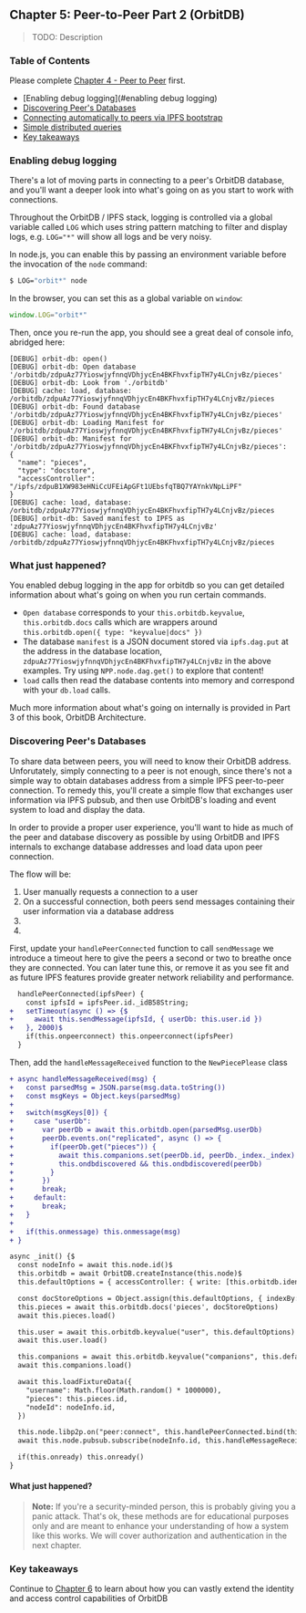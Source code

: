 ## Chapter 5: Peer-to-Peer Part 2 (OrbitDB)

> TODO: Description

<div>
  <h3>Table of Contents</h3>

Please complete [Chapter 4 - Peer to Peer](./04_P2P_Part_1.md) first.

- [Enabling debug logging](#enabling debug logging)
- [Discovering Peer's Databases](#discovering-peers-databases)
- [Connecting automatically to peers via IPFS bootstrap](#connecting-to-another-peers-database)
- [Simple distributed queries](#simple-distributed-queries)
- [Key takeaways](#key-takeaways)

</div>

### Enabling debug logging

There's a lot of moving parts in connecting to a peer's OrbitDB database, and you'll want a deeper look into what's going on as you start to work with connections.

Throughout the OrbitDB / IPFS stack, logging is controlled via a global variable called `LOG` which uses string pattern matching to filter and display logs, e.g. `LOG="*"` will show all logs and be very noisy.

In node.js, you can enable this by passing an environment variable before the invocation of the `node` command:

```bash
$ LOG="orbit*" node
```

In the browser, you can set this as a global variable on `window`:

```javascript
window.LOG="orbit*"
```

Then, once you re-run the app, you should see a great deal of console info, abridged here:

```plain
[DEBUG] orbit-db: open()
[DEBUG] orbit-db: Open database '/orbitdb/zdpuAz77YioswjyfnnqVDhjycEn4BKFhvxfipTH7y4LCnjvBz/pieces'
[DEBUG] orbit-db: Look from './orbitdb'
[DEBUG] cache: load, database: /orbitdb/zdpuAz77YioswjyfnnqVDhjycEn4BKFhvxfipTH7y4LCnjvBz/pieces
[DEBUG] orbit-db: Found database '/orbitdb/zdpuAz77YioswjyfnnqVDhjycEn4BKFhvxfipTH7y4LCnjvBz/pieces'
[DEBUG] orbit-db: Loading Manifest for '/orbitdb/zdpuAz77YioswjyfnnqVDhjycEn4BKFhvxfipTH7y4LCnjvBz/pieces'
[DEBUG] orbit-db: Manifest for '/orbitdb/zdpuAz77YioswjyfnnqVDhjycEn4BKFhvxfipTH7y4LCnjvBz/pieces':
{
  "name": "pieces",
  "type": "docstore",
  "accessController": "/ipfs/zdpuB1XW983eHNiCcUFEiApGFt1UEbsfqTBQ7YAYnkVNpLiPF"
}
[DEBUG] cache: load, database: /orbitdb/zdpuAz77YioswjyfnnqVDhjycEn4BKFhvxfipTH7y4LCnjvBz/pieces
[DEBUG] orbit-db: Saved manifest to IPFS as 'zdpuAz77YioswjyfnnqVDhjycEn4BKFhvxfipTH7y4LCnjvBz'
[DEBUG] cache: load, database: /orbitdb/zdpuAz77YioswjyfnnqVDhjycEn4BKFhvxfipTH7y4LCnjvBz/pieces
```

### What just happened?

You enabled debug logging in the app for orbitdb so you can get detailed information about what's going on when you run certain commands.

- `Open database` corresponds to your `this.orbitdb.keyvalue`, `this.orbitdb.docs` calls which are wrappers around `this.orbitdb.open({ type: "keyvalue|docs" })`
- The database `manifest` is a JSON document stored via `ipfs.dag.put` at the address in the database location, `zdpuAz77YioswjyfnnqVDhjycEn4BKFhvxfipTH7y4LCnjvBz` in the above examples. Try using `NPP.node.dag.get()` to explore that content!
- `load` calls then read the database contents into memory and correspond with your `db.load` calls.

Much more information about what's going on internally is provided in Part 3 of this book, OrbitDB Architecture.

### Discovering Peer's Databases

To share data between peers, you will need to know their OrbitDB address. Unforutately, simply connecting to a peer is not enough, since there's not a simple way to obtain databases address from a simple IPFS peer-to-peer connection. To remedy this, you'll create a simple flow that exchanges user information via IPFS pubsub, and then use OrbitDB's loading and event system to load and display the data.

In order to provide a proper user experience, you'll want to hide as much of the peer and database discovery as possible by using OrbitDB and IPFS internals to exchange database addresses and load data upon peer connection.

The flow will be:
1. User manually requests a connection to a user
2. On a successful connection, both peers send messages containing their user information via a database address
3. 
4. 

First, update your `handlePeerConnected` function to call `sendMessage` we introduce a timeout here to give the peers a second or two to breathe once they are connected. You can later tune this, or remove it as you see fit and as future IPFS features provide greater network reliability and performance.

```diff
  handlePeerConnected(ipfsPeer) {
    const ipfsId = ipfsPeer.id._idB58String;
+   setTimeout(async () => {$                          
+     await this.sendMessage(ipfsId, { userDb: this.user.id })
+   }, 2000)$
    if(this.onpeerconnect) this.onpeerconnect(ipfsPeer)
  }
```

Then, add the `handleMessageReceived` function to the `NewPiecePlease` class

```diff
+ async handleMessageReceived(msg) {
+   const parsedMsg = JSON.parse(msg.data.toString())
+   const msgKeys = Object.keys(parsedMsg)
+
+   switch(msgKeys[0]) {
+     case "userDb":
+       var peerDb = await this.orbitdb.open(parsedMsg.userDb)
+       peerDb.events.on("replicated", async () => {
+         if(peerDb.get("pieces")) {
+           await this.companions.set(peerDb.id, peerDb._index._index)
+           this.ondbdiscovered && this.ondbdiscovered(peerDb)
+         }
+       })
+       break;
+     default:
+       break;
+   }
+
+   if(this.onmessage) this.onmessage(msg)
+ }
```

```diff
async _init() {$                                                                      
  const nodeInfo = await this.node.id()$                                              
  this.orbitdb = await OrbitDB.createInstance(this.node)$                             
  this.defaultOptions = { accessController: { write: [this.orbitdb.identity.publicKey] }}

  const docStoreOptions = Object.assign(this.defaultOptions, { indexBy: 'hash' })
  this.pieces = await this.orbitdb.docs('pieces', docStoreOptions)
  await this.pieces.load()

  this.user = await this.orbitdb.keyvalue("user", this.defaultOptions)
  await this.user.load()

  this.companions = await this.orbitdb.keyvalue("companions", this.defaultOptions)
  await this.companions.load()

  await this.loadFixtureData({
    "username": Math.floor(Math.random() * 1000000),
    "pieces": this.pieces.id,
    "nodeId": nodeInfo.id,
  })

  this.node.libp2p.on("peer:connect", this.handlePeerConnected.bind(this))
  await this.node.pubsub.subscribe(nodeInfo.id, this.handleMessageReceived.bind(this))

  if(this.onready) this.onready()
}
```
#### What just happened?

> **Note:** If you're a security-minded person, this is probably giving you a panic attack. That's ok, these methods are for educational purposes only and are meant to enhance your understanding of how a system like this works. We will cover authorization and authentication in the next chapter.

### Key takeaways

Continue to [Chapter 6](./06_Identity_Permissions.md) to learn about how you can vastly extend the identity and access control capabilities of OrbitDB
